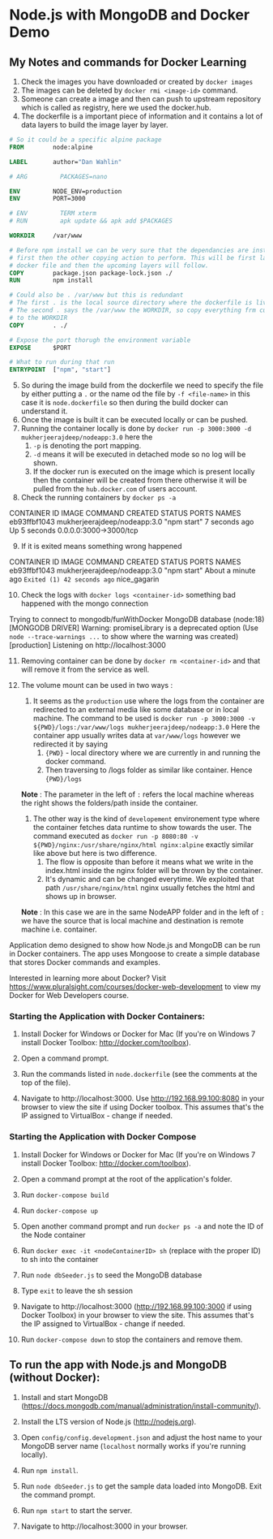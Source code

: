 # Node.js with MongoDB and Docker Demo

## My Notes and commands for Docker Learning 

1. Check the images you have downloaded or created by `docker images`
2. The images can be deleted by `docker rmi <image-id>` command. 
3. Someone can create a image and then can push to upstream repository which is called as registry, here we used the docker.hub.
4. The dockerfile is a important piece of information and it contains a lot of data layers to build the image layer by layer. 

```Dockerfile
# So it could be a specific alpine package
FROM        node:alpine

LABEL       author="Dan Wahlin"

# ARG         PACKAGES=nano

ENV         NODE_ENV=production
ENV         PORT=3000

# ENV         TERM xterm
# RUN         apk update && apk add $PACKAGES

WORKDIR     /var/www

# Before npm install we can be very sure that the dependancies are installed 
# first then the other copying action to perform. This will be first layer of the
# docker file and then the upcoming layers will follow.
COPY        package.json package-lock.json ./
RUN         npm install

# Could also be . /var/www but this is redundant
# The first . is the local source directory where the dockerfile is living
# The second . says the /var/www the WORKDIR, so copy everything frm current directory 
# to the WORKDIR
COPY        . ./

# Expose the port thorugh the environment variable
EXPOSE      $PORT

# What to run during that run
ENTRYPOINT  ["npm", "start"]
```
5. So during the image build from the dockerfile we need to specify the file by either putting a `.` or the name od the file by `-f <file-name>` in this case it is `node.dockerfile` so then during the build docker can understand it. 
6. Once the image is built it can be executed locally or can be pushed. 
7. Running the container locally is done by `docker run -p 3000:3000 -d mukherjeerajdeep/nodeapp:3.0` here the 
   1. `-p` is denoting the port mapping.
   2. `-d` means it will be executed in detached mode so no log will be shown.
   3. If the docker run is executed on the image which is present locally then the container will be created from there otherwise it will be pulled from the `hub.docker.com` of users account.  
8. Check the running containers by `docker ps -a`

CONTAINER ID   IMAGE                          COMMAND                  CREATED          STATUS                      PORTS                    NAMES
eb93ffbf1043   mukherjeerajdeep/nodeapp:3.0   "npm start"              7 seconds ago    Up 5 seconds                0.0.0.0:3000->3000/tcp   

9. If it is exited means something wrong happened 

CONTAINER ID   IMAGE                          COMMAND                  CREATED              STATUS                      PORTS     NAMES
eb93ffbf1043   mukherjeerajdeep/nodeapp:3.0   "npm start"              About a minute ago  `Exited (1) 42 seconds ago`             nice_gagarin

10. Check the logs with `docker logs <container-id>` something bad happened with the mongo connection

Trying to connect to mongodb/funWithDocker MongoDB database
(node:18) [MONGODB DRIVER] Warning: promiseLibrary is a deprecated option
(Use `node --trace-warnings ...` to show where the warning was created)
[production] Listening on http://localhost:3000

11. Removing container can be done by `docker rm <container-id>` and that will remove it from the service as well.
    
12. The volume mount can be used in two ways :
    1.  It seems as the `production` use where the logs from the container are redirected to an external media like some database or in local machine. The command to be used is `docker run -p 3000:3000 -v ${PWD}/logs:/var/www/logs mukherjeerajdeep/nodeapp:3.0` Here the container app usually writes data at `var/www/logs` however we redirected it by saying 
        1.  `{PWD}` - local directory where we are currently in and running the docker command. 
        2.  Then traversing to /logs folder as similar like container. Hence `{PWD}/logs`

    **Note** : The parameter in the left of `:` refers the local machine whereas the right shows the folders/path inside the container.

    1. The other way is the kind of `developement` environement type where the container fetches data runtime to show towards the user. The command executed as `docker run -p 8080:80 -v ${PWD}/nginx:/usr/share/nginx/html nginx:alpine` exactly similar like above but here is two difference. 
       1. The flow is opposite than before it means what we write in the index.html inside the nginx folder will be thrown by the container. 
       2. It's dynamic and can be changed everytime. We exploited that path `/usr/share/nginx/html` nginx usually fetches the html and shows up in browser.

     **Note** : In this case we are in the same NodeAPP folder and in the left of `:` we have the source that is local machine and destination is remote machine i.e. container. 




Application demo designed to show how Node.js and MongoDB can be run in Docker containers. 
The app uses Mongoose to create a simple database that stores Docker commands and examples. 

Interested in learning more about Docker? Visit https://www.pluralsight.com/courses/docker-web-development to view my Docker for Web Developers course.

### Starting the Application with Docker Containers:

1. Install Docker for Windows or Docker for Mac (If you're on Windows 7 install Docker Toolbox: http://docker.com/toolbox).

2. Open a command prompt.

3. Run the commands listed in `node.dockerfile` (see the comments at the top of the file).

4. Navigate to http://localhost:3000. Use http://192.168.99.100:8080 in your browser to view the site if using Docker toolbox. This assumes that's the IP assigned to VirtualBox - change if needed.


### Starting the Application with Docker Compose

1. Install Docker for Windows or Docker for Mac (If you're on Windows 7 install Docker Toolbox: http://docker.com/toolbox).

2. Open a command prompt at the root of the application's folder.

3. Run `docker-compose build`

4. Run `docker-compose up`

5. Open another command prompt and run `docker ps -a` and note the ID of the Node container

6. Run `docker exec -it <nodeContainerID> sh` (replace <nodeContainerID> with the proper ID) to sh into the container

7. Run `node dbSeeder.js` to seed the MongoDB database

8. Type `exit` to leave the sh session

9. Navigate to http://localhost:3000 (http://192.168.99.100:3000 if using Docker Toolbox) in your browser to view the site. This assumes that's the IP assigned to VirtualBox - change if needed.

10. Run `docker-compose down` to stop the containers and remove them.

## To run the app with Node.js and MongoDB (without Docker):

1. Install and start MongoDB (https://docs.mongodb.com/manual/administration/install-community/).

2. Install the LTS version of Node.js (http://nodejs.org).

3. Open `config/config.development.json` and adjust the host name to your MongoDB server name (`localhost` normally works if you're running locally). 

4. Run `npm install`.

5. Run `node dbSeeder.js` to get the sample data loaded into MongoDB. Exit the command prompt.

6. Run `npm start` to start the server.

7. Navigate to http://localhost:3000 in your browser.